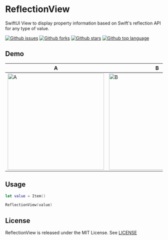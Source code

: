 # ReflectionView

SwiftUI View to display property information based on Swift's reflection API for any type of value.

<!-- # Badges -->

[![Github issues](https://img.shields.io/github/issues/p-x9/swiftui-reflection-view)](https://github.com/p-x9/swiftui-reflection-view/issues)
[![Github forks](https://img.shields.io/github/forks/p-x9/swiftui-reflection-view)](https://github.com/p-x9/swiftui-reflection-view/network/members)
[![Github stars](https://img.shields.io/github/stars/p-x9/swiftui-reflection-view)](https://github.com/p-x9/swiftui-reflection-view/stargazers)
[![Github top language](https://img.shields.io/github/languages/top/p-x9/swiftui-reflection-view)](https://github.com/p-x9/swiftui-reflection-view/)

## Demo

|  A  |  B  | C |
| ---- | ---- | ---- |
| <img width="308" alt="A" src="https://github.com/p-x9/swiftui-reflection-view/assets/50244599/fc0a82e7-7090-4dfb-bb62-7add7bccd30e"> | <img width="308" alt="B" src="https://github.com/p-x9/swiftui-reflection-view/assets/50244599/115a6207-e0d4-4016-a6c7-a9549074de31"> | <img width="308" alt="C" src="https://github.com/p-x9/swiftui-reflection-view/assets/50244599/06402244-687e-43c6-91de-cbdda9531fde"> |

## Usage

```swift
let value = Item()

ReflectionView(value)
```

## License

ReflectionView is released under the MIT License. See [LICENSE](./LICENSE)
